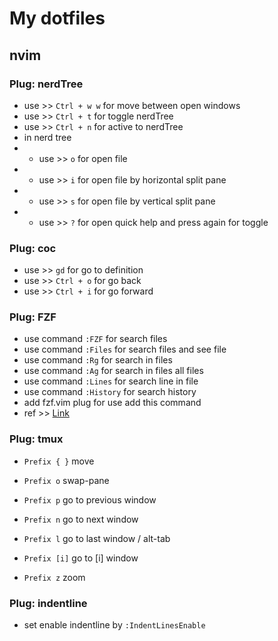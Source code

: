 # My dotfiles

## nvim

### Plug: nerdTree
- use >> `Ctrl + w w` for move between open windows
- use >> `Ctrl + t` for toggle nerdTree
- use >> `Ctrl + n` for active to nerdTree
- in nerd tree
- - use >> `o` for open file
- - use >> `i` for open file by horizontal split pane
- - use >> `s` for open file by vertical split pane
- - use >> `?` for open quick help and press again for toggle

### Plug: coc
- use >> `gd` for go to definition
- use >> `Ctrl + o` for go back
- use >> `Ctrl + i` for go forward

### Plug: FZF 
- use command `:FZF` for search files
- use command `:Files` for search files and see file
- use command `:Rg` for search in files
- use command `:Ag` for search in files all files
- use command `:Lines` for search line in file
- use command `:History` for search history
- add fzf.vim plug for use add this command
- ref >> [Link](https://www.youtube.com/watch?v=on1AzaZzQ7k)

### Plug: tmux
- `Prefix { }` move
- `Prefix o` swap-pane

- `Prefix p` go to previous window
- `Prefix n` go to next window
- `Prefix l` go to last window / alt-tab
- `Prefix [i]` go to [i] window

- `Prefix z` zoom 

### Plug: indentline
- set enable indentline by `:IndentLinesEnable`

